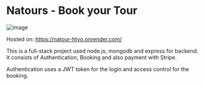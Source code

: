 # Natours - Book your Tour
![image](https://github.com/vickykumar123/Natours/assets/41174782/bd14f7ae-ef0c-4f17-b0ee-58e2fd01bbee)

Hosted on:  https://natour-htyo.onrender.com/

This is a full-stack project used node.js, mongodb and express for backend.
It consists of Authentication, Booking and also payment with Stripe.

Authentication uses a JWT token for the login and access control for the booking.


